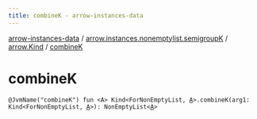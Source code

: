 ```yaml
---
title: combineK - arrow-instances-data
---
```


[arrow-instances-data](../../index.html) / [arrow.instances.nonemptylist.semigroupK](../index.html) / [arrow.Kind](index.html) / [combineK](./combine-k.html)

# combineK

`@JvmName("combineK") fun <A> Kind<ForNonEmptyList, `[`A`](combine-k.html#A)`>.combineK(arg1: Kind<ForNonEmptyList, `[`A`](combine-k.html#A)`>): NonEmptyList<`[`A`](combine-k.html#A)`>`